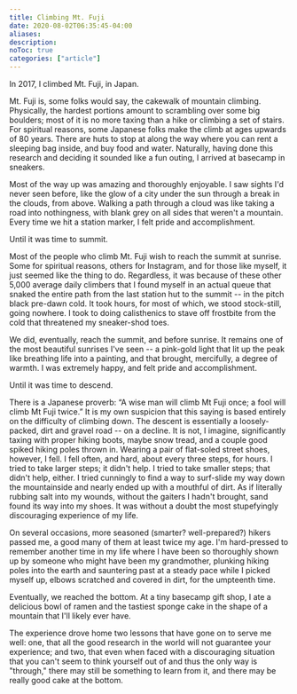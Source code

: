 ```yaml
---
title: Climbing Mt. Fuji
date: 2020-08-02T06:35:45-04:00
aliases:
description:
noToc: true
categories: ["article"]
---
```


In 2017, I climbed Mt. Fuji, in Japan.

Mt. Fuji is, some folks would say, the cakewalk of mountain climbing. Physically, the hardest portions amount to scrambling over some big boulders; most of it is no more taxing than a hike or climbing a set of stairs. For spiritual reasons, some Japanese folks make the climb at ages upwards of 80 years. There are huts to stop at along the way where you can rent a sleeping bag inside, and buy food and water. Naturally, having done this research and deciding it sounded like a fun outing, I arrived at basecamp in sneakers.

Most of the way up was amazing and thoroughly enjoyable. I saw sights I'd never seen before, like the glow of a city under the sun through a break in the clouds, from above. Walking a path through a cloud was like taking a road into nothingness, with blank grey on all sides that weren't a mountain. Every time we hit a station marker, I felt pride and accomplishment.

Until it was time to summit.

Most of the people who climb Mt. Fuji wish to reach the summit at sunrise. Some for spiritual reasons, others for Instagram, and for those like myself, it just seemed like the thing to do. Regardless, it was because of these other 5,000 average daily climbers that I found myself in an actual queue that snaked the entire path from the last station hut to the summit -- in the pitch black pre-dawn cold. It took hours, for most of which, we stood stock-still, going nowhere. I took to doing calisthenics to stave off frostbite from the cold that threatened my sneaker-shod toes.

We did, eventually, reach the summit, and before sunrise. It remains one of the most beautiful sunrises I've seen -- a pink-gold light that lit up the peak like breathing life into a painting, and that brought, mercifully, a degree of warmth. I was extremely happy, and felt pride and accomplishment.

Until it was time to descend.

There is a Japanese proverb: “A wise man will climb Mt Fuji once; a fool will climb Mt Fuji twice.” It is my own suspicion that this saying is based entirely on the difficulty of climbing down. The descent is essentially a loosely-packed, dirt and gravel road -- on a decline. It is not, I imagine, significantly taxing with proper hiking boots, maybe snow tread, and a couple good spiked hiking poles thrown in. Wearing a pair of flat-soled street shoes, however, I fell. I fell often, and hard, about every three steps, for hours. I tried to take larger steps; it didn't help. I tried to take smaller steps; that didn't help, either. I tried cunningly to find a way to surf-slide my way down the mountainside and nearly ended up with a mouthful of dirt. As if literally rubbing salt into my wounds, without the gaiters I hadn't brought, sand found its way into my shoes. It was without a doubt the most stupefyingly discouraging experience of my life.

On several occasions, more seasoned (smarter? well-prepared?) hikers passed me, a good many of them at least twice my age. I'm hard-pressed to remember another time in my life where I have been so thoroughly shown up by someone who might have been my grandmother, plunking hiking poles into the earth and sauntering past at a steady pace while I picked myself up, elbows scratched and covered in dirt, for the umpteenth time.

Eventually, we reached the bottom. At a tiny basecamp gift shop, I ate a delicious bowl of ramen and the tastiest sponge cake in the shape of a mountain that I'll likely ever have.

The experience drove home two lessons that have gone on to serve me well: one, that all the good research in the world will not guarantee your experience; and two, that even when faced with a discouraging situation that you can't seem to think yourself out of and thus the only way is "through," there may still be something to learn from it, and there may be really good cake at the bottom.
